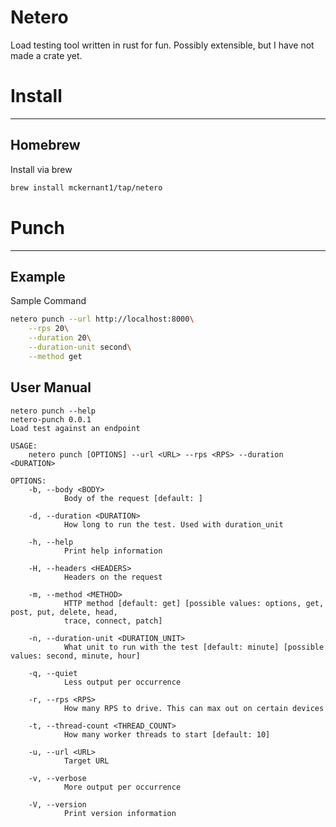 # Netero
Load testing tool written in rust for fun. Possibly extensible, but I have not made a crate yet.


# Install

---

## Homebrew

Install via brew
```bash
brew install mckernant1/tap/netero
```

# Punch

---

## Example

Sample Command
```bash
netero punch --url http://localhost:8000\
	--rps 20\
	--duration 20\
	--duration-unit second\
	--method get
```

## User Manual

```
netero punch --help                                            
netero-punch 0.0.1
Load test against an endpoint

USAGE:
    netero punch [OPTIONS] --url <URL> --rps <RPS> --duration <DURATION>

OPTIONS:
    -b, --body <BODY>
            Body of the request [default: ]

    -d, --duration <DURATION>
            How long to run the test. Used with duration_unit

    -h, --help
            Print help information

    -H, --headers <HEADERS>
            Headers on the request

    -m, --method <METHOD>
            HTTP method [default: get] [possible values: options, get, post, put, delete, head,
            trace, connect, patch]

    -n, --duration-unit <DURATION_UNIT>
            What unit to run with the test [default: minute] [possible values: second, minute, hour]

    -q, --quiet
            Less output per occurrence

    -r, --rps <RPS>
            How many RPS to drive. This can max out on certain devices

    -t, --thread-count <THREAD_COUNT>
            How many worker threads to start [default: 10]

    -u, --url <URL>
            Target URL

    -v, --verbose
            More output per occurrence

    -V, --version
            Print version information
```

